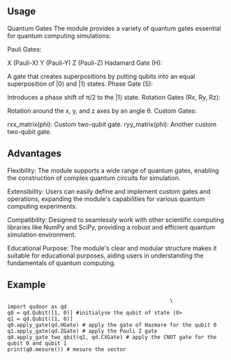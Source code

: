 
##  Usage
Quantum Gates
The module provides a variety of quantum gates essential for quantum computing simulations:

Pauli Gates:

X (Pauli-X)
Y (Pauli-Y)
Z (Pauli-Z)
Hadamard Gate (H):

A gate that creates superpositions by putting qubits into an equal superposition of |0⟩ and |1⟩ states.
Phase Gate (S):

Introduces a phase shift of π/2 to the |1⟩ state.
Rotation Gates (Rx, Ry, Rz):

Rotation around the x, y, and z axes by an angle θ.
Custom Gates:

rxx_matrix(phi): Custom two-qubit gate.
ryy_matrix(phi): Another custom two-qubit gate.

##  Advantages
Flexibility: The module supports a wide range of quantum gates, enabling the construction of complex quantum circuits for simulation.

Extensibility: Users can easily define and implement custom gates and operations, expanding the module's capabilities for various quantum computing experiments.

Compatibility: Designed to seamlessly work with other scientific computing libraries like NumPy and SciPy, providing a robust and efficient quantum simulation environment.

Educational Purpose: The module's clear and modular structure makes it suitable for educational purposes, aiding users in understanding the fundamentals of quantum computing.

## Example
                                                        \
    import qudoor as qd
    q0 = qd.Qubit([1, 0)] #initialyse the qubit of state |0>
    q1 = qd.Qubit([1, 0)]
    q0.apply_gate(qd.HGate) # apply the gate of Hazmare for the qubit 0
    q1.apply_gate(qd.ZGate) # apply the Pauli Z gate
    q0.apply_gate_two_qbit(q1, qd.CXGate) # apply the CNOT gate for the qubit 0 and qubit 1
    print(q0.mesure()) # mesure the vector